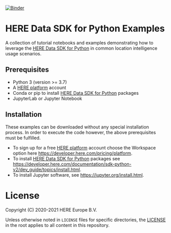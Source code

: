 [![Binder](https://mybinder.org/badge_logo.svg)](https://mybinder.org/v2/gh/deeplook/here-data-sdk-examples-python/main)

# HERE Data SDK for Python Examples

A collection of tutorial notebooks and examples demonstrating how to leverage the [HERE Data SDK for Python](https://developer.here.com/documentation/sdk-python-v2/dev_guide/index.html) in common location intelligence usage scenarios.

## Prerequisites

- Python 3 (version >= 3.7)
- A [HERE platform](https://developer.here.com/products/platform) account
- Conda or pip to install [HERE Data SDK for Python](https://developer.here.com/documentation/sdk-python-v2/dev_guide/index.html) packages
- JupyterLab or Jupyter Notebook

## Installation

These examples can be downloaded without any special installation process. In order to execute the code however, the above prerequisites must be fulfilled.

- To sign up for a free [HERE platform](https://developer.here.com/products/platform) account choose the Workspace option here https://developer.here.com/pricing/platform.
- To install [HERE Data SDK for Python](https://developer.here.com/documentation/sdk-python-v2/dev_guide/index.html) packages see https://developer.here.com/documentation/sdk-python-v2/dev_guide/topics/install.html.
- To install Jupyter software, see https://jupyter.org/install.html.

# License

Copyright (C) 2020-2021 HERE Europe B.V.

Unless otherwise noted in `LICENSE` files for specific directories, the [LICENSE](https://github.com/heremaps/here-data-sdk-examples-python/blob/main/LICENSE) in the root applies to all content in this repository.
